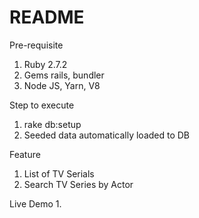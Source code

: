 # README
Pre-requisite
1. Ruby 2.7.2
2. Gems rails, bundler
3. Node JS, Yarn, V8

Step to execute
1. rake db:setup
2. Seeded data automatically loaded to DB

Feature
1. List of TV Serials
2. Search TV Series by Actor

Live Demo
1. 

